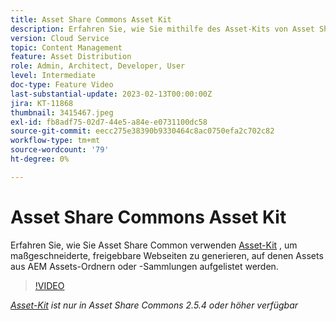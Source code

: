 ```yaml
---
title: Asset Share Commons Asset Kit
description: Erfahren Sie, wie Sie mithilfe des Asset-Kits von Asset Share Common maßgeschneiderte, freigebbare Webseiten erstellen, auf denen Assets aus AEM Assets-Ordnern oder -Sammlungen aufgelistet werden.
version: Cloud Service
topic: Content Management
feature: Asset Distribution
role: Admin, Architect, Developer, User
level: Intermediate
doc-type: Feature Video
last-substantial-update: 2023-02-13T00:00:00Z
jira: KT-11868
thumbnail: 3415467.jpeg
exl-id: fb8adf75-02d7-44e5-a84e-e0731100dc58
source-git-commit: eecc275e38390b9330464c8ac0750efa2c702c82
workflow-type: tm+mt
source-wordcount: '79'
ht-degree: 0%

---
```


# Asset Share Commons Asset Kit

Erfahren Sie, wie Sie Asset Share Common verwenden [Asset-Kit](https://opensource.adobe.com/asset-share-commons/pages/asset-kit/overview/) , um maßgeschneiderte, freigebbare Webseiten zu generieren, auf denen Assets aus AEM Assets-Ordnern oder -Sammlungen aufgelistet werden.

>[!VIDEO](https://video.tv.adobe.com/v/3415467?quality=12&learn=on)

_[Asset-Kit](https://opensource.adobe.com/asset-share-commons/pages/asset-kit/overview/) ist nur in Asset Share Commons 2.5.4 oder höher verfügbar_

